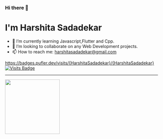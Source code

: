 ### Hi there 👋
# I'm Harshita Sadadekar


- 🌱 I’m currently learning Javascript,Flutter and Cpp.
- 👯 I’m looking to collaborate on any Web Development projects.
- 📫 How to reach me: harshitasadadekar@gmail.com

https://badges.pufler.dev/visits/{HarshitaSadadekar}/{HarshitaSadadekar}
[![Visits Badge](https://badges.pufler.dev/visits/puf17640/git-badges)](https://badges.pufler.dev)
___________________________________________________________________________________________________________________________________________________________________________________


<img height="180em" src="https://github-readme-stats.vercel.app/api?username=HarshitaSadadekar&show_icons=true&hide_border=true&&count_private=true&include_all_commits=true" />
